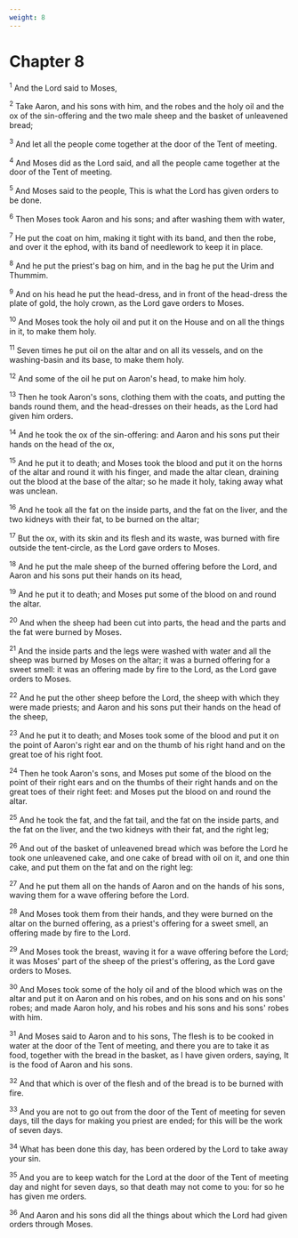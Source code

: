```yaml
---
weight: 8
---
```


# Chapter 8

<sup>1</sup> And the Lord said to Moses, 

<sup>2</sup> Take Aaron, and his sons with him, and the robes and the holy oil and the ox of the sin-offering and the two male sheep and the basket of unleavened bread; 

<sup>3</sup> And let all the people come together at the door of the Tent of meeting. 

<sup>4</sup> And Moses did as the Lord said, and all the people came together at the door of the Tent of meeting. 

<sup>5</sup> And Moses said to the people, This is what the Lord has given orders to be done. 

<sup>6</sup> Then Moses took Aaron and his sons; and after washing them with water, 

<sup>7</sup> He put the coat on him, making it tight with its band, and then the robe, and over it the ephod, with its band of needlework to keep it in place. 

<sup>8</sup> And he put the priest's bag on him, and in the bag he put the Urim and Thummim. 

<sup>9</sup> And on his head he put the head-dress, and in front of the head-dress the plate of gold, the holy crown, as the Lord gave orders to Moses. 

<sup>10</sup> And Moses took the holy oil and put it on the House and on all the things in it, to make them holy. 

<sup>11</sup> Seven times he put oil on the altar and on all its vessels, and on the washing-basin and its base, to make them holy. 

<sup>12</sup> And some of the oil he put on Aaron's head, to make him holy. 

<sup>13</sup> Then he took Aaron's sons, clothing them with the coats, and putting the bands round them, and the head-dresses on their heads, as the Lord had given him orders. 

<sup>14</sup> And he took the ox of the sin-offering: and Aaron and his sons put their hands on the head of the ox, 

<sup>15</sup> And he put it to death; and Moses took the blood and put it on the horns of the altar and round it with his finger, and made the altar clean, draining out the blood at the base of the altar; so he made it holy, taking away what was unclean. 

<sup>16</sup> And he took all the fat on the inside parts, and the fat on the liver, and the two kidneys with their fat, to be burned on the altar; 

<sup>17</sup> But the ox, with its skin and its flesh and its waste, was burned with fire outside the tent-circle, as the Lord gave orders to Moses. 

<sup>18</sup> And he put the male sheep of the burned offering before the Lord, and Aaron and his sons put their hands on its head, 

<sup>19</sup> And he put it to death; and Moses put some of the blood on and round the altar. 

<sup>20</sup> And when the sheep had been cut into parts, the head and the parts and the fat were burned by Moses. 

<sup>21</sup> And the inside parts and the legs were washed with water and all the sheep was burned by Moses on the altar; it was a burned offering for a sweet smell: it was an offering made by fire to the Lord, as the Lord gave orders to Moses. 

<sup>22</sup> And he put the other sheep before the Lord, the sheep with which they were made priests; and Aaron and his sons put their hands on the head of the sheep, 

<sup>23</sup> And he put it to death; and Moses took some of the blood and put it on the point of Aaron's right ear and on the thumb of his right hand and on the great toe of his right foot. 

<sup>24</sup> Then he took Aaron's sons, and Moses put some of the blood on the point of their right ears and on the thumbs of their right hands and on the great toes of their right feet: and Moses put the blood on and round the altar. 

<sup>25</sup> And he took the fat, and the fat tail, and the fat on the inside parts, and the fat on the liver, and the two kidneys with their fat, and the right leg; 

<sup>26</sup> And out of the basket of unleavened bread which was before the Lord he took one unleavened cake, and one cake of bread with oil on it, and one thin cake, and put them on the fat and on the right leg: 

<sup>27</sup> And he put them all on the hands of Aaron and on the hands of his sons, waving them for a wave offering before the Lord. 

<sup>28</sup> And Moses took them from their hands, and they were burned on the altar on the burned offering, as a priest's offering for a sweet smell, an offering made by fire to the Lord. 

<sup>29</sup> And Moses took the breast, waving it for a wave offering before the Lord; it was Moses' part of the sheep of the priest's offering, as the Lord gave orders to Moses. 

<sup>30</sup> And Moses took some of the holy oil and of the blood which was on the altar and put it on Aaron and on his robes, and on his sons and on his sons' robes; and made Aaron holy, and his robes and his sons and his sons' robes with him. 

<sup>31</sup> And Moses said to Aaron and to his sons, The flesh is to be cooked in water at the door of the Tent of meeting, and there you are to take it as food, together with the bread in the basket, as I have given orders, saying, It is the food of Aaron and his sons. 

<sup>32</sup> And that which is over of the flesh and of the bread is to be burned with fire. 

<sup>33</sup> And you are not to go out from the door of the Tent of meeting for seven days, till the days for making you priest are ended; for this will be the work of seven days. 

<sup>34</sup> What has been done this day, has been ordered by the Lord to take away your sin. 

<sup>35</sup> And you are to keep watch for the Lord at the door of the Tent of meeting day and night for seven days, so that death may not come to you: for so he has given me orders. 

<sup>36</sup> And Aaron and his sons did all the things about which the Lord had given orders through Moses. 


